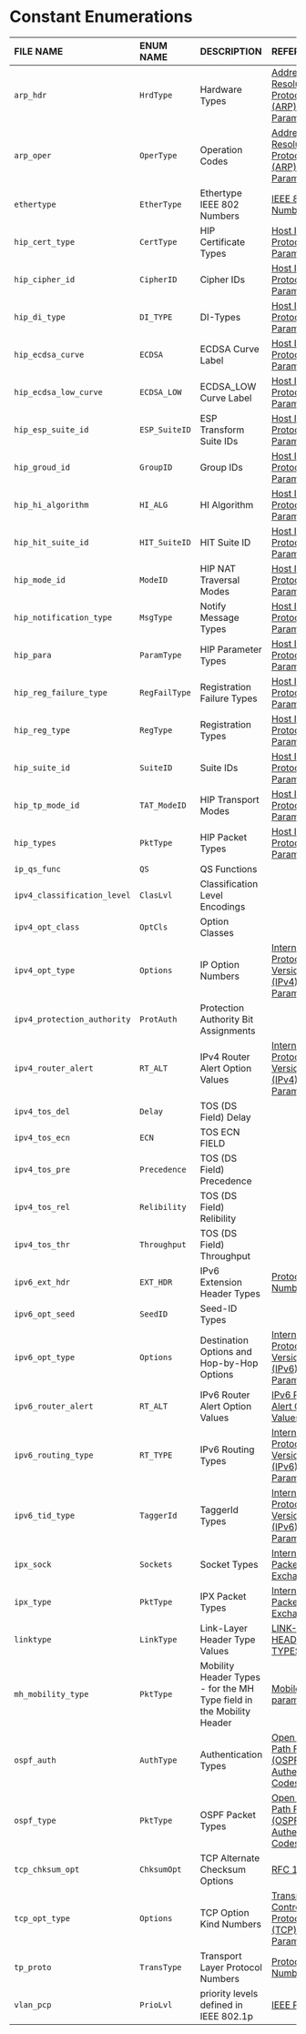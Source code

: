# Constant Enumerations

| FILE NAME                   | ENUM NAME     | DESCRIPTION                                                          | REFERENCE                                                                                                                                                               |
| :-------------------------- | :------------ | :------------------------------------------------------------------- | :---------------------------------------------------------------------------------------------------------------------------------------------------------------------- |
| `arp_hdr`                   | `HrdType`     | Hardware Types                                                       | [Address Resolution Protocol (ARP) Parameters](https://www.iana.org/assignments/arp-parameters/arp-parameters.xhtml#arp-parameters-2)                                   |
| `arp_oper`                  | `OperType`    | Operation Codes                                                      | [Address Resolution Protocol (ARP) Parameters](https://www.iana.org/assignments/arp-parameters/arp-parameters.xhtml#arp-parameters-1)                                   |
| `ethertype`                 | `EtherType`   | Ethertype IEEE 802 Numbers                                           | [IEEE 802 Numbers](https://www.iana.org/assignments/ieee-802-numbers)                                                                                                   |
| `hip_cert_type`             | `CertType`    | HIP Certificate Types                                                | [Host Identity Protocol (HIP) Parameters](https://www.iana.org/assignments/hip-parameters/hip-parameters.xhtml#certificate-types)                                       |
| `hip_cipher_id`             | `CipherID`    | Cipher IDs                                                           | [Host Identity Protocol (HIP) Parameters](https://www.iana.org/assignments/hip-parameters/hip-parameters.xhtml#hip-cipher-id)                                           |
| `hip_di_type`               | `DI_TYPE`     | DI-Types                                                             | [Host Identity Protocol (HIP) Parameters](https://www.iana.org/assignments/hip-parameters/hip-parameters.xhtml#hip-parameters-7)                                        |
| `hip_ecdsa_curve`           | `ECDSA`       | ECDSA Curve Label                                                    | [Host Identity Protocol (HIP) Parameters](https://www.iana.org/assignments/hip-parameters/hip-parameters.xhtml#ecdsa-curve-label)                                       |
| `hip_ecdsa_low_curve`       | `ECDSA_LOW`   | ECDSA_LOW Curve Label                                                | [Host Identity Protocol (HIP) Parameters](https://www.iana.org/assignments/hip-parameters/hip-parameters.xhtml#ecdsa-low-curve-label)                                   |
| `hip_esp_suite_id`          | `ESP_SuiteID` | ESP Transform Suite IDs                                              | [Host Identity Protocol (HIP) Parameters](https://www.iana.org/assignments/hip-parameters/hip-parameters.xhtml#esp-transform-suite-ids)                                 |
| `hip_groud_id`              | `GroupID`     | Group IDs                                                            | [Host Identity Protocol (HIP) Parameters](https://www.iana.org/assignments/hip-parameters/hip-parameters.xhtml#hip-parameters-5)                                        |
| `hip_hi_algorithm`          | `HI_ALG`      | HI Algorithm                                                         | [Host Identity Protocol (HIP) Parameters](https://www.iana.org/assignments/hip-parameters/hip-parameters.xhtml#hi-algorithm)                                            |
| `hip_hit_suite_id`          | `HIT_SuiteID` | HIT Suite ID                                                         | [Host Identity Protocol (HIP) Parameters](https://www.iana.org/assignments/hip-parameters/hip-parameters.xhtml#hit-suite-id)                                            |
| `hip_mode_id`               | `ModeID`      | HIP NAT Traversal Modes                                              | [Host Identity Protocol (HIP) Parameters](https://www.iana.org/assignments/hip-parameters/hip-parameters.xhtml#nat-traversal)                                           |
| `hip_notification_type`     | `MsgType`     | Notify Message Types                                                 | [Host Identity Protocol (HIP) Parameters](https://www.iana.org/assignments/hip-parameters/hip-parameters.xhtml#hip-parameters-9)                                        |
| `hip_para`                  | `ParamType`   | HIP Parameter Types                                                  | [Host Identity Protocol (HIP) Parameters](https://www.iana.org/assignments/hip-parameters/hip-parameters.xhtml#hip-parameters-4)                                        |
| `hip_reg_failure_type`      | `RegFailType` | Registration Failure Types                                           | [Host Identity Protocol (HIP) Parameters](https://www.iana.org/assignments/hip-parameters/hip-parameters.xhtml#hip-parameters-13)                                       |
| `hip_reg_type`              | `RegType`     | Registration Types                                                   | [Host Identity Protocol (HIP) Parameters](https://www.iana.org/assignments/hip-parameters/hip-parameters.xhtml#hip-parameters-11)                                       |
| `hip_suite_id`              | `SuiteID`     | Suite IDs                                                            | [Host Identity Protocol (HIP) Parameters](https://www.iana.org/assignments/hip-parameters/hip-parameters.xhtml#hip-parameters-6)                                        |
| `hip_tp_mode_id`            | `TAT_ModeID`  | HIP Transport Modes                                                  | [Host Identity Protocol (HIP) Parameters](https://www.iana.org/assignments/hip-parameters/hip-parameters.xhtml#transport-modes)                                         |
| `hip_types`                 | `PktType`     | HIP Packet Types                                                     | [Host Identity Protocol (HIP) Parameters](https://www.iana.org/assignments/hip-parameters/hip-parameters.xhtml#hip-parameters-1)                                        |
| `ip_qs_func`                | `QS`          | QS Functions                                                         |                                                                                                                                                                         |
| `ipv4_classification_level` | `ClasLvl`     | Classification Level Encodings                                       |                                                                                                                                                                         |
| `ipv4_opt_class`            | `OptCls`      | Option Classes                                                       |                                                                                                                                                                         |
| `ipv4_opt_type`             | `Options`     | IP Option Numbers                                                    | [Internet Protocol Version 4 (IPv4) Parameters](https://www.iana.org/assignments/ip-parameters/ip-parameters.xhtml#ip-parameters-1)                                     |
| `ipv4_protection_authority` | `ProtAuth`    | Protection Authority Bit Assignments                                 |                                                                                                                                                                         |
| `ipv4_router_alert`         | `RT_ALT`      | IPv4 Router Alert Option Values                                      | [Internet Protocol Version 4 (IPv4) Parameters](https://www.iana.org/assignments/ip-parameters/ip-parameters.xhtml#ipv4-router-alert-option-values)                     |
| `ipv4_tos_del`              | `Delay`       | TOS (DS Field) Delay                                                 |                                                                                                                                                                         |
| `ipv4_tos_ecn`              | `ECN`         | TOS ECN FIELD                                                        |                                                                                                                                                                         |
| `ipv4_tos_pre`              | `Precedence`  | TOS (DS Field) Precedence                                            |                                                                                                                                                                         |
| `ipv4_tos_rel`              | `Relibility`  | TOS (DS Field) Relibility                                            |                                                                                                                                                                         |
| `ipv4_tos_thr`              | `Throughput`  | TOS (DS Field) Throughput                                            |                                                                                                                                                                         |
| `ipv6_ext_hdr`              | `EXT_HDR`     | IPv6 Extension Header Types                                          | [Protocol Numbers](https://www.iana.org/assignments/protocol-numbers/protocol-numbers.xhtml#protocol-numbers-1)                                                         |
| `ipv6_opt_seed`             | `SeedID`      | Seed-ID Types                                                        |                                                                                                                                                                         |
| `ipv6_opt_type`             | `Options`     | Destination Options and Hop-by-Hop Options                           | [Internet Protocol Version 6 (IPv6) Parameters](https://www.iana.org/assignments/ipv6-parameters/ipv6-parameters.xhtml#ipv6-parameters-2)                               |
| `ipv6_router_alert`         | `RT_ALT`      | IPv6 Router Alert Option Values                                      | [IPv6 Router Alert Option Values](https://www.iana.org/assignments/ipv6-routeralert-values/ipv6-routeralert-values.xhtml#ipv6-routeralert-values-1)                     |
| `ipv6_routing_type`         | `RT_TYPE`     | IPv6 Routing Types                                                   | [Internet Protocol Version 6 (IPv6) Parameters](https://www.iana.org/assignments/ipv6-parameters/ipv6-parameters.xhtml#ipv6-parameters-3)                               |
| `ipv6_tid_type`             | `TaggerId`    | TaggerId Types                                                       | [Internet Protocol Version 6 (IPv6) Parameters](https://www.iana.org/assignments/ipv6-parameters/ipv6-parameters.xhtml#taggerId-types)                                  |
| `ipx_sock`                  | `Sockets`     | Socket Types                                                         | [Internetwork Packet Exchange](https://en.wikipedia.org/wiki/Internetwork_Packet_Exchange#Socket_number)                                                                |
| `ipx_type`                  | `PktType`     | IPX Packet Types                                                     | [Internetwork Packet Exchange](https://en.wikipedia.org/wiki/Internetwork_Packet_Exchange#IPX_packet_structure)                                                         |
| `linktype`                  | `LinkType`    | Link-Layer Header Type Values                                        | [LINK-LAYER HEADER TYPES](http://www.tcpdump.org/linktypes.html)                                                                                                        |
| `mh_mobility_type`          | `PktType`     | Mobility Header Types - for the MH Type field in the Mobility Header | [Mobile IPv6 parameters](https://www.iana.org/assignments/mobility-parameters/mobility-parameters.xhtml#mobility-parameters-1)                                          |
| `ospf_auth`                 | `AuthType`    | Authentication Types                                                 | [Open Shortest Path First (OSPF) Authentication Codes](https://www.iana.org/assignments/ospf-authentication-codes/ospf-authentication-codes.xhtml#authentication-codes) |
| `ospf_type`                 | `PktType`     | OSPF Packet Types                                                    | [Open Shortest Path First (OSPF) Authentication Codes](https://www.iana.org/assignments/ospfv2-parameters/ospfv2-parameters.xhtml#ospfv2-parameters-3)                  |
| `tcp_chksum_opt`            | `ChksumOpt`   | TCP Alternate Checksum Options                                       | [RFC 1146](https://tools.ietf.org/html/rfc1146)                                                                                                                         |
| `tcp_opt_type`              | `Options`     | TCP Option Kind Numbers                                              | [Transmission Control Protocol (TCP) Parameters](https://www.iana.org/assignments/tcp-parameters/tcp-parameters.xhtml#tcp-parameters-1)                                 |
| `tp_proto`                  | `TransType`   | Transport Layer Protocol Numbers                                     | [Protocol Numbers](https://www.iana.org/assignments/protocol-numbers/protocol-numbers.xhtml#protocol-numbers-1)                                                         |
| `vlan_pcp`                  | `PrioLvl`     | priority levels defined in IEEE 802.1p                               | [IEEE P802.1p](https://en.wikipedia.org/wiki/IEEE_P802.1p#Priority_levels)                                                                                              |
